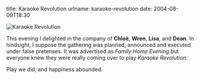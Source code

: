 title: Karaoke Revolution
urlname: karaoke-revolution
date: 2004-08-09T18:30

![Karaoke Revolution](https://dl.dropboxusercontent.com/s/d3v71lg875lmgc3/20040809-karaokerevolution.jpg)

This evening I delighted in the company of __Chloë__, __Wren__, __Lisa__, and __Dean__. In hindsight, I suppose the gathering was planned, announced and executed under false pretenses. It was advertised as _Family Home Evening_ but everyone knew they were really coming over to play _Karaoke Revolution_.

Play we did, and happiness abounded.